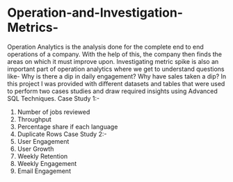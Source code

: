 # Operation-and-Investigation-Metrics-
Operation Analytics is the analysis done for the complete end to end operations of a company. With the help of this, the company then finds the areas on which it must improve upon.
Investigating metric spike is also an important part of operation analytics where we get to understand questions like- Why is there a dip in daily engagement? Why have sales taken a dip? 
In this project I was provided with different datasets and tables that were used to perform two cases studies and draw required insights using Advanced SQL Techniques.
Case Study 1:- 
1) Number of jobs reviewed
2) Throughput
3) Percentage share if each language 
4) Duplicate Rows
Case Study 2:-
1) User Engagement 
2) User Growth 
3) Weekly Retention
3) Weekly Engagement
5) Email Engagement
